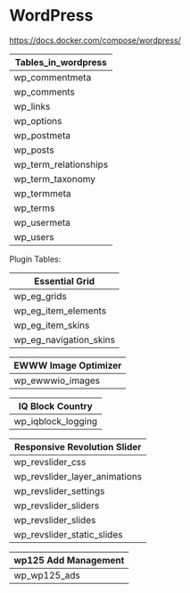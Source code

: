 # WordPress



https://docs.docker.com/compose/wordpress/

| Tables_in_wordpress   |
|-----------------------|
| wp_commentmeta        |
| wp_comments           |
| wp_links              |
| wp_options            |
| wp_postmeta           |
| wp_posts              |
| wp_term_relationships |
| wp_term_taxonomy      |
| wp_termmeta           |
| wp_terms              |
| wp_usermeta           |
| wp_users              |

Plugin Tables: 

| Essential Grid                |
|-------------------------------|
| wp_eg_grids                   |
| wp_eg_item_elements           |
| wp_eg_item_skins              |
| wp_eg_navigation_skins        |

| EWWW Image Optimizer                | 
|-------------------------------------|
| wp_ewwwio_images                    |

| IQ Block Country                    | 
|-------------------------------------|
| wp_iqblock_logging                  |

| Responsive Revolution Slider                |
|---------------------------------------------|
| wp_revslider_css                            |
| wp_revslider_layer_animations               |
| wp_revslider_settings                       |
| wp_revslider_sliders                        |
| wp_revslider_slides                         |
| wp_revslider_static_slides                  |

| wp125 Add Management                        |
|---------------------------------------------|
| wp_wp125_ads                                |


